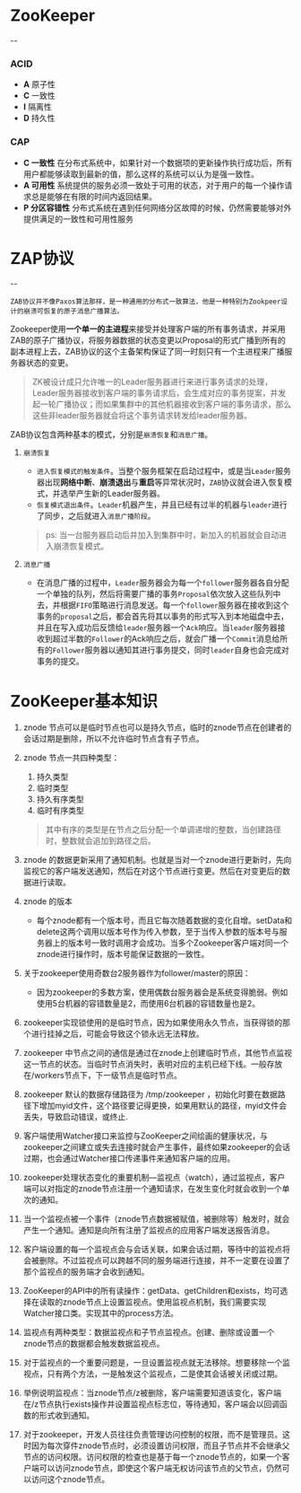 # ZooKeeper
--
### ACID
* **A** 原子性
* **C** 一致性
* **I** 隔离性
* **D** 持久性

### CAP
* **C 一致性** 在分布式系统中，如果针对一个数据项的更新操作执行成功后，所有用户都能够读取到最新的值，那么这样的系统可以认为是强一致性。
* **A 可用性** 系统提供的服务必须一致处于可用的状态，对于用户的每一个操作请求总是能够在有限的时间内返回结果。
* **P 分区容错性** 分布式系统在遇到任何网络分区故障的时候，仍然需要能够对外提供满足的一致性和可用性服务


# ZAP协议
--

```
ZAB协议并不像Paxos算法那样，是一种通用的分布式一致算法，他是一种特别为Zookpeer设计的崩溃可恢复的原子消息广播算法。 
```
Zookeeper使用**一个单一的主进程**来接受并处理客户端的所有事务请求，并采用ZAB的原子广播协议，将服务器数据的状态变更以Proposal的形式广播到所有的副本进程上去，ZAB协议的这个主备架构保证了同一时刻只有一个主进程来广播服务器状态的变更。

> ZK被设计成只允许唯一的Leader服务器进行来进行事务请求的处理，Leader服务器接收到客户端的事务请求后，会生成对应的事务提案，并发起一轮广播协议；而如果集群中的其他机器接收到客户端的事务请求，那么这些非leader服务器就会将这个事务请求转发给leader服务器。

ZAB协议包含两种基本的模式，分别是`崩溃恢复`和`消息广播`。

1. `崩溃恢复`
	* `进入恢复模式的触发条件`。当整个服务框架在启动过程中，或是当`Leader`服务器出现**网络中断**、**崩溃退出**与**重启**等异常状况时，`ZAB`协议就会进入恢复模式，并选举产生新的Leader服务器。
	* `恢复模式退出条件`。`Leader`机器产生，并且已经有过半的机器与`leader`进行了同步，之后就进入`消息广播阶段`。
	
	> ps: 当一台服务器启动后并加入到集群中时，新加入的机器就会自动进入崩溃恢复模式。

2. `消息广播`
	* 在消息广播的过程中，`Leader`服务器会为每一个`follower`服务器各自分配一个单独的队列，然后将需要广播的事务`Proposal`依次放入这些队列中去，并根据`FIFO`策略进行消息发送。每一个`follower`服务器在接收到这个事务的`proposal`之后，都会首先将其以事务的形式写入到本地磁盘中去，并且在写入成功后反馈给`leader`服务器一个`Ack`响应。当`leader`服务器接收到超过半数的`Follower`的Ack响应之后，就会广播一个`Commit`消息给所有的`Follower`服务器以通知其进行事务提交，同时`leader`自身也会完成对事务的提交。



# ZooKeeper基本知识

1. znode  节点可以是临时节点也可以是持久节点，临时的znode节点在创建者的会话过期是删除，所以不允许临时节点含有子节点。
2. znode 节点一共四种类型：
    1. 持久类型
    2. 临时类型
    3. 持久有序类型
    4. 临时有序类型
     
    >其中有序的类型是在节点之后分配一个单调递增的整数，当创建路径时，整数就会追加到路径之后。
3. znode 的数据更新采用了通知机制。也就是当对一个znode进行更新时，先向监视它的客户端发送通知，然后在对这个节点进行变更。然后在对变更后的数据进行读取。
4. znode 的版本
    * 每个znode都有一个版本号，而且它每次随着数据的变化自增。setData和delete这两个调用以版本号作为传入参数，至于当传入参数的版本号与服务器上的版本号一致时调用才会成功。当多个Zookeeper客户端对同一个znode进行操作时，版本号能保证数据的一致性。
5. 关于zookeeper使用奇数台2服务器作为follower/master的原因：
    * 因为zookeeper的多数方案，使用偶数台服务器会是系统变得脆弱。例如使用5台机器的容错数量是2，而使用6台机器的容错数量也是2。
6. zookeeper实现锁使用的是临时节点，因为如果使用永久节点，当获得锁的那个进行挂掉之后，可能会导致这个锁永远无法释放。
7. zookeeper 中节点之间的通信是通过在znode上创建临时节点，其他节点监视这一节点的状态。当临时节点消失时，表明对应的主机已经下线。一般存放在/workers节点下，下一级节点是临时节点。
8. zookeeper 默认的数据存储路径为 /tmp/zookeeper ，初始化时要在数据路径下增加myid文件，这个路径要记得更换，如果用默认的路径，myid文件会丢失，导致启动错误，或终止.
9. 客户端使用Watcher接口来监控与ZooKeeper之间绘画的健康状况，与zookeeper之间建立或失去连接时就会产生事件，最终如果zookeeper的会话过期，也会通过Watcher接口传递事件来通知客户端的应用。
10. zookeeper处理状态变化的重要机制—监视点（watch），通过监视点，客户端可以对指定的znode节点注册一个通知请求，在发生变化时就会收到一个单次的通知。
11. 当一个监视点被一个事件（znode节点数据被赋值，被删除等）触发时，就会产生一个通知。通知是向所有注册了监视点的应用客户端发送报告消息。
12. 客户端设置的每一个监视点会与会话关联，如果会话过期，等待中的监视点将会被删除。不过监视点可以跨越不同的服务端进行连接，并不一定要在设置了那个监视点的服务端才会收到通知。
13. ZooKeeper的API中的所有读操作：getData、getChildren和exists，均可选择在读取的znode节点上设置监视点。使用监视点机制，我们需要实现Watcher接口类。实现其中的process方法。
14. 监视点有两种类型：数据监视点和子节点监视点。创建、删除或设置一个znode节点的数据都会触发数据监视点。
15. 对于监视点的一个重要问题是，一旦设置监视点就无法移除。想要移除一个监视点，只有两个方法，一是触发这个监视点，二是使其会话被关闭或过期。
16. 举例说明监视点：当znode节点/z被删除，客户端需要知道该变化，客户端在/z节点执行exists操作并设置监视点标志位，等待通知，客户端会以回调函数的形式收到通知。
17. 对于zookeeper，开发人员往往负责管理访问控制的权限，而不是管理员。这时因为每次穿件znode节点时，必须设置访问权限，而且子节点并不会继承父节点的访问权限。访问权限的检查也是基于每一个znode节点的，如果一个客户端可以访问znode节点，即使这个客户端无权访问该节点的父节点，仍然可以访问这个znode节点。



